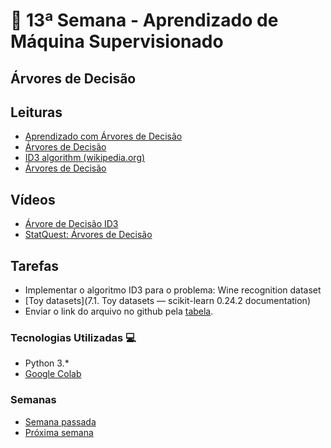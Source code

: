 # 🐍 13ª Semana - Aprendizado de Máquina Supervisionado

## Árvores de Decisão

## Leituras

* [Aprendizado com Árvores de Decisão](https://ricardomatsumura.medium.com/aprendizado-com-%C3%A1rvores-de-decis%C3%A3o-73d874664d1)
* [Árvores de Decisão](http://web.tecnico.ulisboa.pt/ana.freitas/bioinformatics.ath.cx/bioinformatics.ath.cx/indexf23d.html?id)
* [ID3 algorithm (wikipedia.org)](https://en.wikipedia.org/wiki/ID3_algorithm)
* [Árvores de Decisão](https://edisciplinas.usp.br/pluginfile.php/4469825/mod_resource/content/1/ArvoresDecisao_normalsize.pdf)

## Vídeos

* [Árvore de Decisão ID3](https://www.youtube.com/watch?v=RndevibIM8s)
* [StatQuest: Árvores de Decisão](https://www.youtube.com/watch?v=7VeUPuFGJHk)

## Tarefas

* Implementar o algoritmo ID3 para o problema: Wine recognition dataset
* [Toy datasets](7.1. Toy datasets — scikit-learn 0.24.2 documentation)
* Enviar o link do arquivo no github pela [tabela](https://docs.google.com/spreadsheets/d/19jrmEy5xRI8dOxOTiZQKPcov924xgntvfgqMvLBGXmo/edit#gid=0).

### Tecnologias Utilizadas 💻

* Python 3.*
* [Google Colab](https://colab.research.google.com/)

### Semanas

* [Semana passada](../Semana_12)
* [Próxima semana](../Semana_13)